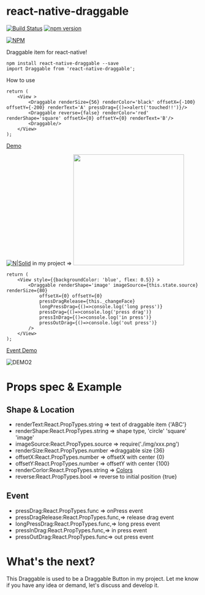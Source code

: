 # react-native-draggable
[![Build Status](https://travis-ci.org/tongyy/react-native-draggable.svg?branch=master)](https://travis-ci.org/tongyy/react-native-draggable)
[![npm version](https://badge.fury.io/js/react-native-draggable.svg)](https://badge.fury.io/js/react-native-draggable)

[![NPM](https://nodei.co/npm/react-native-draggable.png?compact=true)](https://npmjs.org/package/react-native-draggable)


Draggable item for react-native!

```
npm install react-native-draggable --save
import Draggable from 'react-native-draggable';
```
How to use

```
return (
    <View >
        <Draggable renderSize={56} renderColor='black' offsetX={-100} offsetY={-200} renderText='A' pressDrag={()=>alert('touched!!')}/> 
        <Draggable reverse={false} renderColor='red' renderShape='square' offsetX={0} offsetY={0} renderText='B'/>
        <Draggable/>
    </View>
);
```
[Demo](https://github.com/tongyy/react-native-draggable/blob/master/demo/demo.gif)

[![N|Solid](https://raw.githubusercontent.com/tongyy/react-native-draggable/master/demo/demo.gif)](https://raw.githubusercontent.com/tongyy/react-native-draggable/master/demo/demo.gif)
in my project => <img src="https://raw.githubusercontent.com/tongyy/react-native-draggable/master/demo/demo2.png" width="289">

```
return (
    <View style={{backgroundColor: 'blue', flex: 0.5}} >
        <Draggable renderShape='image' imageSource={this.state.source} renderSize={80} 
            offsetX={0} offsetY={0}
            pressDragRelease={this._changeFace}
            longPressDrag={()=>console.log('long press')}
            pressDrag={()=>console.log('press drag')}
            pressInDrag={()=>console.log('in press')}
            pressOutDrag={()=>console.log('out press')}
        />  
    </View>
);  

```
[Event Demo](https://github.com/tongyy/react-native-draggable/blob/master/demo/demo3.gif) 

![DEMO2](https://raw.githubusercontent.com/tongyy/react-native-draggable/master/demo/demo3.gif)


# Props spec & Example
## Shape & Location
* renderText:React.PropTypes.string => text of draggable item {'ABC'}
* renderShape:React.PropTypes.string => shape type, 'circle' 'square' 'image'
* imageSource:React.PropTypes.source => require('./img/xxx.png')
* renderSize:React.PropTypes.number =>draggable size {36} 
* offsetX:React.PropTypes.number => offsetX with center {0}
* offsetY:React.PropTypes.number => offsetY with center {100}
* renderCorlor:React.PropTypes.string => [Colors](https://facebook.github.io/react-native/docs/colors.html)
* reverse:React.PropTypes.bool => reverse to initial position {true}
## Event
* pressDrag:React.PropTypes.func => onPress event
* pressDragRelease:React.PropTypes.func,=> release drag event
* longPressDrag:React.PropTypes.func,=> long press event
* pressInDrag:React.PropTypes.func,=> in press event
* pressOutDrag:React.PropTypes.func=> out press event

# What's the next?

This Draggable is used to be a Draggable Button in my project. 
Let me know if you have any idea or demand, let's discuss and develop it.
    
    
   
